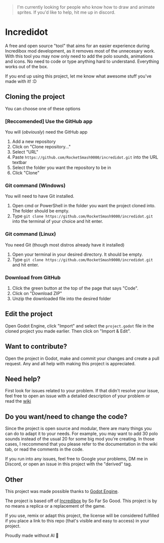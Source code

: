 > I'm currently looking for people who know how to draw and animate sprites. If you'd like to help, hit me up in discord.

# Incredidot
A free and open source "tool" that aims for an easier experience during Incredibox mod development, as it removes most of the unnecesary work. With this tool you may now only need to add the polo sounds, animations and icons. No need to code or type anything hard to understand. Everything works out of the box.

If you end up using this project, let me know what awesome stuff you've made with it! :D

## Cloning the project
You can choose one of these options

### [Reccomended] Use the GitHub app
You will (*obviously*) need the GitHub app
 1. Add a new repository
 2. Click on "Clone repository..."
 3. Select "URL"
 4. Paste `https://github.com/RocketSmash9000/incredidot.git` into the URL textbar
 5. Select the folder you want the repository to be in
 6. Click "Clone"

### Git command (Windows)
You will need to have Git installed.
 1. Open cmd or PowerShell in the folder you want the project cloned into. The folder should be empty.
 2. Type `git clone https://github.com/RocketSmash9000/incredidot.git` into the terminal of your choice and hit enter.

### Git command (Linux)
You need Git (though most distros already have it installed)
 1. Open your terminal in your desired directory. It should be empty.
 2. Type `git clone https://github.com/RocketSmash9000/incredidot.git` and hit enter.

### Download from GitHub
 1. Click the green button at the top of the page that says "Code".
 2. Click on "Download ZIP"
 3. Unzip the downloaded file into the desired folder

## Edit the project
Open Godot Engine, click "Import" and select the `project.godot` file in the cloned project you made earlier. Then click on "Import & Edit".

## Want to contribute?
Open the project in Godot, make and commit your changes and create a pull request. Any and all help with making this project is appreciated.

## Need help?
First look for issues related to your problem. If that didn't resolve your issue, feel free to open an issue with a detailed description of your problem or read the [wiki](https://github.com/RocketSmash9000/incredidot/wiki)

## Do you want/need to change the code?
Since the project is open source and modular, there are many things you can do to adapt it to your needs. For example, you may want to add 30 polo sounds instead of the usual 20 for some big mod you're creating. In those cases, I reccommend that you please refer to the documentation in the wiki tab, or read the comments in the code.

If you run into any issues, feel free to Google your problems, DM me in Discord, or open an issue in this project with the "derived" tag.

## Other
This project was made possible thanks to [Godot Engine](https://godotengine.org/license/).

The project is based off of [Incredibox](https://www.incredibox.com/) by So Far So Good. This project is by no means a replica or a replacement of the game.

If you use, remix or adapt this project, the license will be considered fulfilled if you place a link to this repo (that's visible and easy to access) in your project.

Proudly made without AI 😤
